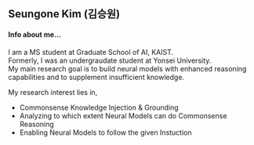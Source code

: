 ## Seungone Kim (김승원)

#### Info about me...
I am a MS student at Graduate School of AI, KAIST. <br>
Formerly, I was an undergraudate student at Yonsei University. <br>
My main research goal is to build neural models with enhanced reasoning capabilities and to supplement insufficient knowledge. <br>

My research interest lies in, <br>
- Commonsense Knowledge Injection & Grounding
- Analyzing to which extent Neural Models can do Commonsense Reasoning
- Enabling Neural Models to follow the given Instuction
